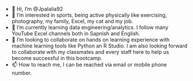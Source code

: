 - 👋 Hi, I’m @Jpalalia92
- 👀 I’m interested in sports, being active physically like exercising, photography, my family, Excel, my cat and my job.
- 🌱 I’m currently learning data engineering/analytics. I follow many YouTube Excel channels both in Sapnish and English.
- 💞️ I’m looking to collaborate on hands on learning experience with machine learning tools like Python an R Studio. I am also looking forward to collaborate with my classmates and every staff here to help us become successful in this bootcamp. 
- 📫 How to reach me, I can be reached via email or mobile phone number.

<!---
Jpalalia92/Jpalalia92 is a ✨ special ✨ repository because its `README.md` (this file) appears on your GitHub profile.
You can click the Preview link to take a look at your changes.
--->
